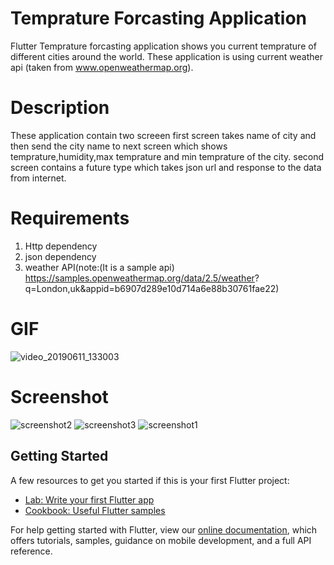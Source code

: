 # Temprature Forcasting Application
Flutter Temprature forcasting application shows you current temprature of different cities around the world. These application is using   current weather api (taken from www.openweathermap.org).

# Description

These application contain two screeen first screen takes name of city and then send the city name to next screen which shows temprature,humidity,max temprature and min temprature of the city. second screen contains a future type which takes json url and response to the data from internet.

# Requirements

1. Http dependency 
2. json dependency
3. weather API(note:(It is a sample api)  https://samples.openweathermap.org/data/2.5/weather?  q=London,uk&appid=b6907d289e10d714a6e88b30761fae22)


# GIF

![video_20190611_133003](https://user-images.githubusercontent.com/42839360/59261210-ada92700-8c5a-11e9-8263-59abeb1a3779.gif)

# Screenshot

![screenshot2](https://user-images.githubusercontent.com/42839360/59261208-ad109080-8c5a-11e9-8373-2b2c51674f97.jpg)
![screenshot3](https://user-images.githubusercontent.com/42839360/59261209-ada92700-8c5a-11e9-89c7-d70791d2ae1c.jpg)
![screenshot1](https://user-images.githubusercontent.com/42839360/59261211-ae41bd80-8c5a-11e9-88ec-5b2d70731c4f.jpg)













## Getting Started

A few resources to get you started if this is your first Flutter project:

- [Lab: Write your first Flutter app](https://flutter.io/docs/get-started/codelab)
- [Cookbook: Useful Flutter samples](https://flutter.io/docs/cookbook)

For help getting started with Flutter, view our 
[online documentation](https://flutter.io/docs), which offers tutorials, 
samples, guidance on mobile development, and a full API reference.
